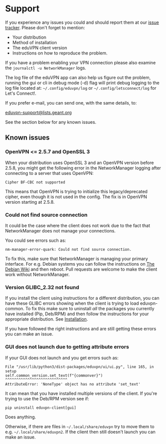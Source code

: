 # Support

If you experience any issues you could and should report them at our
[issue tracker](https://github.com/eduvpn/python-eduvpn-client/issues).
Please don't forget to mention:

- Your distribution
- Method of installation
- The eduVPN client version
- Instructions on how to reproduce the problem.

If you
have a problem enabling your VPN connection please also examine the
`journalctl -u NetworkManager` logs. 

The log file of the
eduVPN app can also help us figure out the problem, running the gui or
cli in debug mode (-d) flag will print debug logging to the log file
located at: `~/.config/eduvpn/log` or `~/.config/letsconnect/log` for
Let's Connect!.

If you prefer e-mail, you can send one, with the same details, to:

[eduvpn-support@lists.geant.org](mailto:eduvpn-support@lists.geant.org)

See the section below for any known issues.

## Known issues

### OpenVPN <= 2.5.7 and OpenSSL 3

When your distribution uses OpenSSL 3 and an OpenVPN version before
2.5.8, you might get the following error in the NetworkManager logging
after connecting to a server that uses OpenVPN:

``` console
Cipher BF-CBC not supported
```

This means that OpenVPN is trying to initialize this legacy/deprecated
cipher, even though it is not used in the config. The fix is in OpenVPN
version starting at 2.5.8.

### Could not find source connection

It could be the case where the client does not work due to the fact that
NetworkManager does not manage your connections.

You could see errors such as:

``` console
nm-manager-error-quark: Could not find source connection.
```

To fix this, make sure that NetworkManager is managing your primary
interface. For e.g. Debian systems you can follow the instructions on
[The Debian
Wiki](https://wiki.debian.org/NetworkManager#Enabling_Interface_Management)
and then reboot. Pull requests are welcome to make the client work
without NetworkManager.

### Version GLIBC_2.32 not found

If you install the client using instructions for a different
distribution, you can have these GLIBC errors showing when the client is
trying to load eduvpn-common. To fix this make sure to uninstall *all*
the packages you currently have installed (Pip, Deb/RPM) and then follow
the instructions for your appropriate distribution. See
[Installation](./installation.md).

If you have followed the right instructions and are still getting these
errors you can make an issue.

### GUI does not launch due to getting attribute errors

If your GUI does not launch and you get errors such as:

``` console
File "/usr/lib/python3/dist-packages/eduvpn/ui/ui.py", line 165, in setup
self.common_version.set_text(f"{commonver}")
^^^^^^^^^^^^^^^^^^^^^^^^^^^^
AttributeError: 'NoneType' object has no attribute 'set_text'
```

It can mean that you have installed multiple versions of the client. If
you\'re trying to use the Deb/RPM version see if:

``` console
pip uninstall eduvpn-client[gui]
```

Does anything.

Otherwise, if there are files in `~/.local/share/eduvpn`
try to move them to e.g. `~/.local/share/eduvpn2`. If the
client then still doesn't launch you can make an issue.
